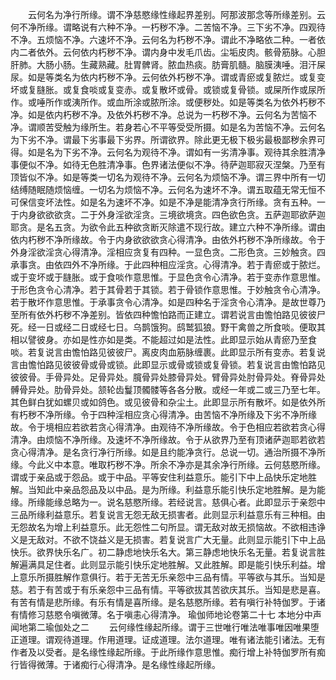 <!-- { "loadSidebar": true } -->
　　云何名为净行所缘。谓不净慈愍缘性缘起界差别。阿那波那念等所缘差别。云何不净所缘。谓略说有六种不净。一朽秽不净。二苦恼不净。三下劣不净。四观待不净。五烦恼不净。六速坏不净。云何名为朽秽不净。谓此不净略依二种。一者依内二者依外。云何依内朽秽不净。谓内身中发毛爪齿。尘垢皮肉。骸骨筋脉。心胆肝肺。大肠小肠。生藏熟藏。肚胃髀肾。脓血热痰。肪膏肌髓。脑膜洟唾。泪汗屎尿。如是等类名为依内朽秽不净。云何依外朽秽不净。谓或青瘀或复脓烂。或复变坏或复膖胀。或复食啖或复变赤。或复散坏或骨。或锁或复骨锁。或屎所作或尿所作。或唾所作或洟所作。或血所涂或脓所涂。或便秽处。如是等类名为依外朽秽不净。如是依内朽秽不净。及依外朽秽不净。总说为一朽秽不净。云何名为苦恼不净。谓顺苦受触为缘所生。若身若心不平等受受所摄。如是名为苦恼不净。云何名为下劣不净。谓最下劣事最下劣界。所谓欲界。除此更无极下极劣最极鄙秽余界可得。如是名为下劣不净。云何名为观待不净。谓如有一劣清净事。观待其余胜清净事便似不净。如待无色胜清净事。色界诸法便似不净。待萨迦耶寂灭涅槃。乃至有顶皆似不净。如是等类一切名为观待不净。云何名为烦恼不净。谓三界中所有一切结缚随眠随烦恼缠。一切名为烦恼不净。云何名为速坏不净。谓五取蕴无常无恒不可保信变坏法性。如是名为速坏不净。如是不净是能清净贪行所缘。贪有五种。一于内身欲欲欲贪。二于外身淫欲淫贪。三境欲境贪。四色欲色贪。五萨迦耶欲萨迦耶贪。是名五贪。为欲令此五种欲贪断灭除遣不现行故。建立六种不净所缘。谓由依内朽秽不净所缘故。令于内身欲欲欲贪心得清净。由依外朽秽不净所缘故。令于外身淫欲淫贪心得清净。淫相应贪复有四种。一显色贪。二形色贪。三妙触贪。四承事贪。由依四外不净所缘。于此四种相应淫贪。心得清净。若于青瘀或于脓烂。或于变坏或于膖胀。或于食啖作意思惟。于显色贪令心清净。若于变赤作意思惟。于形色贪令心清净。若于其骨若于其锁。若于骨锁作意思惟。于妙触贪令心清净。若于散坏作意思惟。于承事贪令心清净。如是四种名于淫贪令心清净。是故世尊乃至所有依外朽秽不净差别。皆依四种憺怕路而正建立。谓若说言由憺怕路见彼彼尸死。经一日或经二日或经七日。乌鹊饿狗。鸱鹫狐狼。野干禽兽之所食啖。便取其相以譬彼身。亦如是性亦如是类。不能超过如是法性。此即显示始从青瘀乃至食啖。若复说言由憺怕路见彼彼尸。离皮肉血筋脉缠裹。此即显示所有变赤。若复说言由憺怕路见彼彼骨或骨或锁。此即显示或骨或锁或复骨锁。若复说言由憺怕路见彼彼骨。手骨异处。足骨异处。臗骨异处膝骨异处。臂骨异处肘骨异处。脊骨异处髆骨异处。肋骨异处。颔轮齿鬘顶髑髅等各各分散。或经一年或二或三乃至七年。其色鲜白犹如螺贝或如鸽色。或见彼骨和杂尘土。此即显示所有散坏。如是依外所有朽秽不净所缘。令于四种淫相应贪心得清净。由苦恼不净所缘及下劣不净所缘故。令于境相应若欲若贪心得清净。由观待不净所缘故。令于色相应若欲若贪心得清净。由烦恼不净所缘。及速坏不净所缘故。令于从欲界乃至有顶诸萨迦耶若欲若贪心得清净。是名贪行净行所缘。如是且约能净贪行。总说一切。通治所摄不净所缘。今此义中本意。唯取朽秽不净。所余不净亦是其余净行所缘。云何慈愍所缘。谓或于亲品或于怨品。或于中品。平等安住利益意乐。能引下中上品快乐定地胜解。当知此中亲品怨品及以中品。是为所缘。利益意乐能引快乐定地胜解。是为能缘。所缘能缘总略为一。说名慈愍所缘。若经说言。慈俱心者。此即显示于亲怨中三品所缘利益意乐。若复说言无怨无敌无损害者。此则显示利益意乐有三种相。由无怨故名为增上利益意乐。此无怨性二句所显。谓无敌对故无损恼故。不欲相违诤义是无敌对。不欲不饶益义是无损害。若复说言广大无量。此则显示能引下中上品快乐。欲界快乐名广。初二静虑地快乐名大。第三静虑地快乐名无量。若复说言胜解遍满具足住者。此则显示能引快乐定地胜解。又此胜解。即是能引快乐利益。增上意乐所摄胜解作意俱行。若于无苦无乐亲怨中三品有情。平等欲与其乐。当知是慈。若于有苦或于有乐亲怨中三品有情。平等欲拔其苦欲庆其乐。当知是悲是喜。有苦有情是悲所缘。有乐有情是喜所缘。是名慈愍所缘。若有嗔行补特伽罗。于诸有情修习慈愍令嗔微薄。名于嗔恚心得清净。
瑜伽师地论卷第二十七
本地分中声闻地第二瑜伽处之二
　　云何缘性缘起所缘。谓于三世唯行唯法唯事唯因唯果堕正道理。谓观待道理。作用道理。证成道理。法尔道理。唯有诸法能引诸法。无有作者及以受者。是名缘性缘起所缘。于此所缘作意思惟。痴行增上补特伽罗所有痴行皆得微薄。于诸痴行心得清净。是名缘性缘起所缘。
